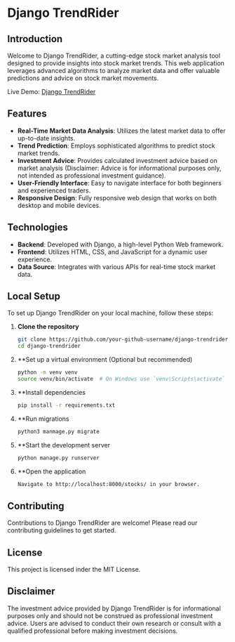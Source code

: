 # Django TrendRider

## Introduction

Welcome to Django TrendRider, a cutting-edge stock market analysis tool designed to provide insights into stock market trends. This web application leverages advanced algorithms to analyze market data and offer valuable predictions and advice on stock market movements.

Live Demo: [Django TrendRider](https://django-trendrider-4848d2c6a1db.herokuapp.com/stocks/)

## Features

- **Real-Time Market Data Analysis**: Utilizes the latest market data to offer up-to-date insights.
- **Trend Prediction**: Employs sophisticated algorithms to predict stock market trends.
- **Investment Advice**: Provides calculated investment advice based on market analysis (Disclaimer: Advice is for informational purposes only, not intended as professional investment guidance).
- **User-Friendly Interface**: Easy to navigate interface for both beginners and experienced traders.
- **Responsive Design**: Fully responsive web design that works on both desktop and mobile devices.

## Technologies

- **Backend**: Developed with Django, a high-level Python Web framework.
- **Frontend**: Utilizes HTML, CSS, and JavaScript for a dynamic user experience.
- **Data Source**: Integrates with various APIs for real-time stock market data.

## Local Setup

To set up Django TrendRider on your local machine, follow these steps:

1. **Clone the repository**

   ```sh
   git clone https://github.com/your-github-username/django-trendrider.git
   cd django-trendrider
2. **Set up a virtual environment (Optional but recommended)

   ```sh
   python -m venv venv
   source venv/bin/activate  # On Windows use `venv\Scripts\activate`
4. **Install dependencies

   ```sh
   pip install -r requirements.txt
5. **Run migrations

   ```sh
   python3 manmage.py migrate
6. **Start the development server

   ```sh
   python manage.py runserver
7. **Open the application

   ```sh
   Navigate to http://localhost:8000/stocks/ in your browser.

## Contributing

Contributions to Django TrendRider are welcome! Please read our contributing guidelines to get started.

## License

This project is licensed inder the MIT License.

## Disclaimer

The investment advice provided by Django TrendRider is for informational purposes only and should not be construed as professional investment advice. Users are advised to conduct their own research or consult with a qualified professional before making investment decisions.


   
